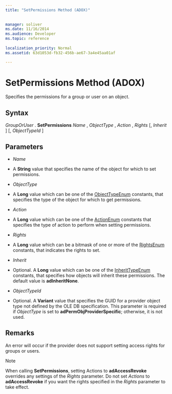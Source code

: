 ```yaml
---
title: "SetPermissions Method (ADOX)"
 
 
manager: soliver
ms.date: 11/16/2014
ms.audience: Developer
ms.topic: reference
  
localization_priority: Normal
ms.assetid: 63d1053d-fb32-456b-ae67-3a4e45aa01af

---
```


# SetPermissions Method (ADOX)

Specifies the permissions for a group or user on an object.
  
## Syntax

 *GroupOrUser*  . **SetPermissions** *Name*  ,  *ObjectType*  ,  *Action*  ,  *Rights*  [,  *Inherit*  ] [,  *ObjectTypeId*  ] 
  
## Parameters

-  *Name* 
    
- A **String** value that specifies the name of the object for which to set permissions. 
    
-  *ObjectType* 
    
- A **Long** value which can be one of the [ObjectTypeEnum](objecttypeenum.md) constants, that specifies the type of the object for which to get permissions. 
    
-  *Action* 
    
- A **Long** value which can be one of the [ActionEnum](actionenum.md) constants that specifies the type of action to perform when setting permissions. 
    
-  *Rights* 
    
- A **Long** value which can be a bitmask of one or more of the [RightsEnum](rightsenum.md) constants, that indicates the rights to set. 
    
-  *Inherit* 
    
- Optional. A **Long** value which can be one of the [InheritTypeEnum](inherittypeenum.md) constants, that specifies how objects will inherit these permissions. The default value is **adInheritNone**. 
    
-  *ObjectTypeId* 
    
- Optional. A **Variant** value that specifies the GUID for a provider object type not defined by the OLE DB specification. This parameter is required if  *ObjectType*  is set to **adPermObjProviderSpecific**; otherwise, it is not used. 
    
## Remarks

An error will occur if the provider does not support setting access rights for groups or users.
  
> [!NOTE]
> When calling **SetPermissions**, setting Actions to **adAccessRevoke** overrides any settings of the  *Rights*  parameter. Do not set  *Actions*  to **adAccessRevoke** if you want the rights specified in the  *Rights*  parameter to take effect. 
  

